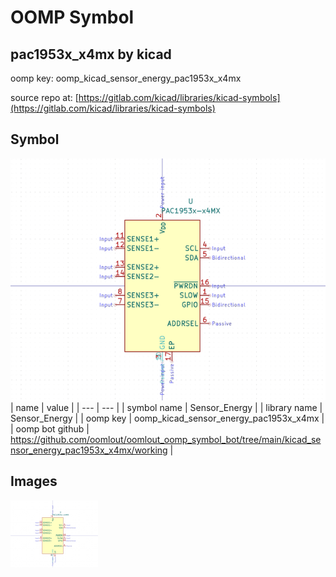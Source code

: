 # OOMP Symbol  
## pac1953x_x4mx  by kicad  
  
oomp key: oomp_kicad_sensor_energy_pac1953x_x4mx  
  
source repo at: [https://gitlab.com/kicad/libraries/kicad-symbols](https://gitlab.com/kicad/libraries/kicad-symbols)  
## Symbol  
  
[![working.png](working_600.png)](working.png)  
| name | value | 
| --- | --- | 
| symbol name | Sensor_Energy | 
| library name | Sensor_Energy | 
| oomp key | oomp_kicad_sensor_energy_pac1953x_x4mx | 
| oomp bot github | https://github.com/oomlout/oomlout_oomp_symbol_bot/tree/main/kicad_sensor_energy_pac1953x_x4mx/working | 
## Images  
  
[![working.png](working_140.png)](working.png)  
